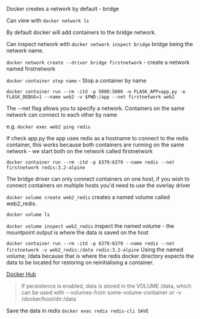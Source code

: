 Docker creates a network by default - bridge

Can view with `docker network ls`

By default docker will add containers to the bridge network.

Can inspect network with `docker network inspect bridge` bridge being the
network name.

`docker network create --driver bridge firstnetwork` - create a network named
firstnetwork

`docker container stop name` - Stop a container by name

`docker container run --rm -itd -p 5000:5000 -e FLASK_APP=app.py -e
FLASK_DEBUG=1 --name web2 -v $PWD:/app --net firstnetwork web2`

The --net flag allows you to specify a network.  Containers on the same network
can connect to each other by name

e.g. `docker exec web2 ping redis`

If check app.py the app uses redis as a hostname to connect to the redis
container, this works because both containers are running on the same network -
we start both on the network called firstnetwork

`docker container run --rm -itd -p 6379:6379 --name redis --net firstnetwork redis:3.2-alpine`

The bridge driver can only connect containers on one host, if you wish to
connect containers on multiple hosts you'd need to use the overlay driver


`docker volume create web2_redis` creates a named volume called web2_redis.

`docker volume ls`

`docker volume inspect web2_redis` inspect the named volume - the mountpoint
output is where the data is saved on the host

`docker container run --rm -itd -p 6379:6379 --name redis --net firstnetwork -v web2_redis:/data redis:3.2-alpine`
Using the named volume; /data because that is where the redis docker directory
expects the data to be located for restoring on reinitialising a container.

[Docker Hub](https://hub.docker.com/_/redis/)
> If persistence is enabled, data is stored in the VOLUME /data, which can be used with --volumes-from some-volume-container or -v /docker/host/dir:/data

Save the data in redis
`docker exec redis redis-cli SAVE`

